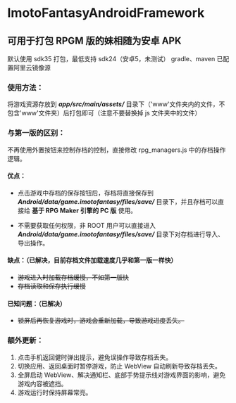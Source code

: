 # ImotoFantasyAndroidFramework

## 可用于打包 RPGM 版的妹相随为安卓 APK

默认使用 sdk35 打包，最低支持 sdk24（安卓5，未测试）
gradle、maven 已配置阿里云镜像源

### 使用方法：

将游戏资源存放到 **_app/src/main/assets/_** 目录下（'www'文件夹内的文件，不包含'www'文件夹）后打包即可（注意不要替换掉 js 文件夹中的文件）

### 与第一版的区别：

不再使用外置按钮来控制存档的控制，直接修改 rpg_managers.js 中的存档操作逻辑。

#### 优点：

- 点击游戏中存档的保存按钮后，存档将直接保存到 **_Android/data/game.imotofantasy/files/save/_** 目录下，并且存档可以直接给 **基于 RPG Maker 引擎的 PC 版** 使用。

- 不需要获取任何权限，非 ROOT 用户可以直接进入 **_Android/data/game.imotofantasy/files/save/_** 目录下对存档进行导入、导出操作。

#### 缺点：（已解决，目前存档文件加载速度几乎和第一版一样快）

- ~~游戏进入时加载存档缓慢，不如第一版快~~
- ~~存档读取和保存执行缓慢~~

#### 已知问题：（已解决）

- ~~锁屏后再恢复游戏时，游戏会重新加载，导致游戏进度丢失。~~

### 额外更新：

1. 点击手机返回健时弹出提示，避免误操作导致存档丢失。
2. 切换应用、返回桌面时暂停游戏，防止 WebView 自动刷新导致存档丢失。
3. 全屏启动 WebView、解决通知栏、底部手势提示线对游戏界面的影响，避免游戏内容被遮挡。
4. 游戏运行时保持屏幕常亮。
